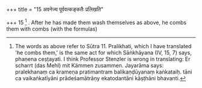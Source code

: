 +++
title = "15 अवनेज्य पूर्ववत्कङ्कतैः प्रलिखति"

+++
15 [^6] . After he has made them wash themselves as above, he combs them with combs (with the formulas)


[^6]:  The words as above refer to Sūtra 11. Pralikhati, which I have translated 'he combs them,' is the same act for which Sāṅkhāyana (IV, 15, 7) says, phaṇena ceṣṭayati. I think Professor Stenzler is wrong in translating: Er scharrt (das Mehl) mit Kämmen zusammen. Jayarāma says: pralekhanaṃ ca krameṇa pratimantram balikaṇḍūyanaṃ kaṅkataiḥ. tāni ca vaikaṅkatīyāni prādeśamātrāṇy ekatodantāni kāṣṭhāni bhavanti.

